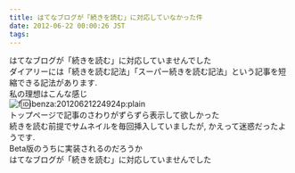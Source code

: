 ```yaml
---
title: はてなブログが「続きを読む」に対応していなかった件
date: 2012-06-22 00:00:26 JST
tags: 
---
```


はてなブログが「続きを読む」に対応していませんでした  
ダイアリーには「続きを読む記法」「スーパー続きを読む記法」という記事を短縮できる記法があります.  
私の理想はこんな感じ  
![f:id:ibenza:20120621224924p:plain](/2012/06/22/20120621224924.png)  
トップページで記事のさわりがずらずら表示して欲しかった  
続きを読む前提でサムネイルを毎回挿入していましたが, かえって迷惑だったようです.  
Beta版のうちに実装されるのだろうか  
はてなブログが「続きを読む」に対応していませんでした

